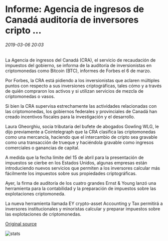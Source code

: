 # Informe: Agencia de ingresos de Canadá auditoría de inversores cripto ...

###### 2019-03-06 20:03

La Agencia de ingresos del Canadá (CRA), el servicio de recaudación de impuestos del gobierno, se informa de la auditoría de inversionistas en criptomonedas como Bitcoin (BTC), informes de Forbes el 6 de marzo.

Por Forbes, la CRA está pidiendo a los inversionistas que aclaren múltiples puntos con respecto a sus inversiones criptográficas, tales cómo y a través de quién compraron los activos y si utilizan servicios de mezcla de criptomonedas o vasos.

Si bien la CRA supervisa estrechamente las actividades relacionadas con las criptomonedas, los gobiernos federales y provinciales de Canadá han creado incentivos fiscales para la investigación y el desarrollo.

Laura Gheorghiu, socia tributaria del bufete de abogados Gowling WLG, le dijo previamente a Cointelegraph que la CRA clasifica las criptomonedas como una mercancía, haciendo que el intercambio de cripto sea gravable como una transacción de trueque y haciéndola gravable como ingresos comerciales o ganancias de capital.

A medida que la fecha límite del 15 de abril para la presentación de impuestos se cierbe en los Estados Unidos, algunas empresas están introduciendo nuevos servicios que permiten a los inversores calcular más fácilmente los impuestos sobre sus propiedades criptográficas.

Ayer, la firma de auditoría de los cuatro grandes Ernst & Young lanzó una herramienta para la contabilidad y la preparación de impuestos sobre las explotaciones criptomoneda.

La nueva herramienta llamada EY crypto-asset Accounting y Tax permitirá a inversores institucionales y minoristas calcular y preparar impuestos sobre las explotaciones de criptomonedas.

[Original source](https://cointelegraph.com/news/report-canada-revenue-agency-auditing-crypto-investors)

![stats](https://c.statcounter.com/11760860/0/a89fa40b/1/ "stats")